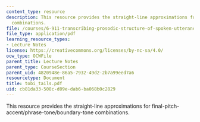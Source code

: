 ```yaml
---
content_type: resource
description: This resource provides the straight-line approximations for final-pitch-accent/phrase-tone/boundary-tone
  combinations.
file: /courses/6-911-transcribing-prosodic-structure-of-spoken-utterances-with-tobi-january-iap-2006/cb81da33508cd09edab6ba068b0c2829_tobi_tails.pdf
file_type: application/pdf
learning_resource_types:
- Lecture Notes
license: https://creativecommons.org/licenses/by-nc-sa/4.0/
ocw_type: OCWFile
parent_title: Lecture Notes
parent_type: CourseSection
parent_uid: 4820948e-86a5-7932-49d2-2b7a99eed7a6
resourcetype: Document
title: tobi_tails.pdf
uid: cb81da33-508c-d09e-dab6-ba068b0c2829
---
```

This resource provides the straight-line approximations for final-pitch-accent/phrase-tone/boundary-tone combinations.